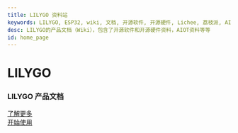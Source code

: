 ```yaml
---
title: LILYGO 资料站
keywords: LILYGO, ESP32, wiki, 文档, 开源软件, 开源硬件, Lichee, 荔枝派, AI, AIOT, 边缘计算, 人脸识别, 嵌入式AI, maixpy, maixpy3, Longan, Tang
desc: LILYGO的产品文档（Wiki），包含了开源软件和开源硬件资料，AIOT资料等等
id: home_page
---
```


<div>
    <!-- <script src="/static/js/scrolloverflow.min.js"></script> -->
    <script src="/static/js/jquery.fullpage.min.js"></script>
    <script src="/static/js/lilygo.js"></script>
    <link rel="stylesheet" href="/static/css/jquery.fullpage.min.css" type="text/css"/>
    <link rel="stylesheet" href="/static/css/lilygo.css" type="text/css"/>
</div>

<div id="fullpage">
    <div class="section" style="height: 100vh;">
        <div>
            <h1><span>LILYGO</span></h1>
            <h3>LILYGO 产品文档</h3>
        </div>
        <div class="big_btn_wrapper">
            <div class="big_btn">
                <a href="#" id="learn_more">了解更多</a>
            </div>
            <div class="big_btn">
                <a href="/get_started/zh/">开始使用</a>
            </div>
        </div>
    </div>
    <div class="section dsc_wrapper_left">
        <div>
            <div class="carousel-right-left-word">
                <h2>LoRa</h2>
                <h2>GPS</h2>
            </div>
            <div class="carousel-right">
                <div class="carousel-box">
                    <div class="slide-item active">
                        <a href="/get_started/zh/LCD_OLED/T-Deck-Plus/T-Deck-Plus.html">
                        <img class="carousel-img" src="/static/image/index_carousel/T-Deck-Plus_zh.jpg" alt="1"  ></a></div>
                    <div class="slide-item" >
                        <img class="carousel-img" src="/static/image/index_carousel/T-Deck-Plus_en.jpg" alt="2"></div>
                    <div class="slide-item">
                        <img class="carousel-img" src="/static/image/index_carousel/T-Deck-Plus_zh.jpg" alt="3"></div>                        
                    <div class="dots-box">
                        <div class="dot active" data-index="0"></div>
                        <div class="dot" data-index="1"></div>
                        <div class="dot" data-index="2"></div>
                    </div>
                </div>
            </div>
        </div>
    </div>
<!-- --------------------------------------------------------- -->
    <div class="section dsc_wrapper_right">
        <div>
            <div class="carousel-right">
                <div class="carousel-box">
                    <div class="slide-item active">
                        <img class="carousel-img" src="/static/image/index_carousel/T-Deck-Plus_zh.jpg" alt="1" ></div>
                    <div class="slide-item">
                        <img class="carousel-img" src="/static/image/index_carousel/T-Deck-Plus_en.jpg" alt="2"></div>
                    <div class="slide-item">
                        <img class="carousel-img" src="/static/image/index_carousel/T-Deck-Plus_zh.jpg" alt="3"></div>                        
                    <div class="dots-box">
                        <div class="dot active" data-index="0"></div>
                        <div class="dot" data-index="1"></div>
                        <div class="dot" data-index="2"></div>
                    </div>
                </div>
            </div>
            <div class="carousel-right-left-word">
                <h2>AMOLED</h2>
            </div>
        </div>
    </div>
<!-- E-Paper------------------------------------------------ -->    
    <div class="section dsc_wrapper_left">
        <div>
            <div class="carousel-right-left-word">
                <h2>E-Paper</h2>
            </div>
            <div class="carousel-right">
                <div class="carousel-box">
                    <div class="slide-item active">
                        < <a href="/get_started/zh/E-Paper/T5-E-Paper-S3-Pro/T5-E-Paper-S3-Pro.html">
                        <img class="carousel-img" src="/static/image/index_carousel/T5-E-Paper-S3-Pro_zh.jpg" alt="1"  ></a></div>
                    <div class="slide-item" >
                        <img class="carousel-img" src="/static/image/index_carousel/T-Deck-Plus_en.jpg" alt="2"></div>
                    <div class="slide-item">
                        <img class="carousel-img" src="/static/image/index_carousel/T-Deck-Plus_zh.jpg" alt="3"></div>                        
                    <div class="dots-box">
                        <div class="dot active" data-index="0"></div>
                        <div class="dot" data-index="1"></div>
                        <div class="dot" data-index="2"></div>
                    </div>
                </div>
            </div>
        </div>
    </div>
<!-- Wearable Kit----------------------------------------------- -->    
    <div class="section dsc_wrapper_right">
        <div>
            <div class="carousel-right">
                <div class="carousel-box">
                    <div class="slide-item active">
                        <img class="carousel-img" src="/static/image/index_carousel/T-Deck-Plus_zh.jpg" alt="1" ></div>
                    <div class="slide-item">
                        <img class="carousel-img" src="/static/image/index_carousel/T-Deck-Plus_en.jpg" alt="2"></div>
                    <div class="slide-item">
                        <img class="carousel-img" src="/static/image/index_carousel/T-Deck-Plus_zh.jpg" alt="3"></div>                        
                    <div class="dots-box">
                        <div class="dot active" data-index="0"></div>
                        <div class="dot" data-index="1"></div>
                        <div class="dot" data-index="2"></div>
                    </div>
                </div>
            </div>
            <div class="carousel-right-left-word">
                <h2>Wearable Kit</h2>
            </div>
        </div>
    </div>
<!-- Basic Module------------------------------------------------ -->    
        <div class="section dsc_wrapper_left">
        <div>
            <div class="carousel-right-left-word">
                <h2>Basic</h2>
                <h2>Module</h2>
            </div>
            <div class="carousel-right">
                <div class="carousel-box">
                    <div class="slide-item active">
                        <a href="/get_started/zh/LCD_OLED/T-Deck-Plus/T-Deck-Plus.html">
                        <img class="carousel-img" src="/static/image/index_carousel/T-Deck-Plus_zh.jpg" alt="1"  ></a></div>
                    <div class="slide-item" >
                        <img class="carousel-img" src="/static/image/index_carousel/T-Deck-Plus_en.jpg" alt="2"></div>
                    <div class="slide-item">
                        <img class="carousel-img" src="/static/image/index_carousel/T-Deck-Plus_zh.jpg" alt="3"></div>                        
                    <div class="dots-box">
                        <div class="dot active" data-index="0"></div>
                        <div class="dot" data-index="1"></div>
                        <div class="dot" data-index="2"></div>
                    </div>
                </div>
            </div>
        </div>
    </div>
<!-- T-SIM/T-PCIE Series-------------------------------- -->    
    <div class="section dsc_wrapper_right">
        <div>
            <div class="carousel-right">
                <div class="carousel-box">
                    <div class="slide-item active">
                        <img class="carousel-img" src="/static/image/index_carousel/T-Deck-Plus_zh.jpg" alt="1" ></div>
                    <div class="slide-item">
                        <img class="carousel-img" src="/static/image/index_carousel/T-Deck-Plus_en.jpg" alt="2"></div>
                    <div class="slide-item">
                        <img class="carousel-img" src="/static/image/index_carousel/T-Deck-Plus_zh.jpg" alt="3"></div>                        
                    <div class="dots-box">
                        <div class="dot active" data-index="0"></div>
                        <div class="dot" data-index="1"></div>
                        <div class="dot" data-index="2"></div>
                    </div>
                </div>
            </div>
            <div class="carousel-right-left-word">
                <h2>T-SIM/T-PCIE Series</h2>
            </div>
        </div>
    </div>
<!-- Accessories----------------------------------------------- -->    
        <div class="section dsc_wrapper_left">
        <div>
            <div class="carousel-right-left-word">
                <h2>Accessories</h2>
            </div>
            <div class="carousel-right">
                <div class="carousel-box">
                    <div class="slide-item active">
                        <a href="/get_started/zh/LCD_OLED/T-Deck-Plus/T-Deck-Plus.html">
                        <img class="carousel-img" src="/static/image/index_carousel/T-Deck-Plus_zh.jpg" alt="1"  ></a></div>
                    <div class="slide-item" >
                        <img class="carousel-img" src="/static/image/index_carousel/T-Deck-Plus_en.jpg" alt="2"></div>
                    <div class="slide-item">
                        <img class="carousel-img" src="/static/image/index_carousel/T-Deck-Plus_zh.jpg" alt="3"></div>                        
                    <div class="dots-box">
                        <div class="dot active" data-index="0"></div>
                        <div class="dot" data-index="1"></div>
                        <div class="dot" data-index="2"></div>
                    </div>
                </div>
            </div>
        </div>
    </div>
    <div class="section" style="height: 100vh;">
        <div class="big_btn_wrapper">
            <div class="big_btn">
                <a href="/get_started/zh/">查看详细介绍</a>
            </div>
            <div class="big_btn">
                <a href="/get_started/zh/usage/quick_start.html">快速上手</a>
            </div>
        </div>
    </div>
</div>

<div>
<script type='text/javascript'>
    $(document).ready(function () {
        var html = $("#page_footer").html();
        $("#page_footer").remove();
        $("#fullpage").append('<div id="page_footer" class="section fp-auto-height">' + html + "</div>");
        var nav_height = $("#navbar").height();
        $('#fullpage').fullpage({
            menu: '#navbar',
            navigation: true,
            css3: true,
            // dragAndMove: true,
            paddingBottom: nav_height + "px"
            // scrollOverflow: true,
	        // scrollOverflowReset: true,
            // fixedElements: "#navbar"
        });
        $("#learn_more").on("click", function(){
            $.fn.fullpage.moveTo(2);
        });
        $("#to_top").on("click", function(){
            $.fn.fullpage.moveTo(1);
        });
    });
</script>
</div>

<canvas id="backgroundCanvas"  style="top:0; bottom:0; left:0; right:0; position:fixed; z-index: -99;">
</canvas>
<script>
    var isDark = false;
    function createCanvas(dark = null){
        var c=document.getElementById("backgroundCanvas");
        c.height = document.body.clientHeight;
        c.width = document.body.clientWidth;
        var ctx=c.getContext("2d");
        if(dark == null){
            if(getTheme() == "dark"){
                dark = true;
            }else{
                dark = false;
            }
        }
        if(dark){
            ctx.fillStyle="#171717";
            isDark = true;
        }else{
            ctx.fillStyle="#f6f6f6";
            isDark = false;
        }
        var rect = [
    [0.05, 0.3, 0.05, 0.03],
    [0.1, 0.6, 0.05, 0.03],
    [0.12, 0.4, 0.05, 0.13],
    [0.22, 0.35, 0.13, 0.12],
    [0.05, 0.8, 0.1, 0.1],
    [0.18, 0.7, 0.16, 0.14],
    [0.95, 0.2, 0.05, 0.03],
    [0.9, 0.6, 0.05, 0.03],
    [0.7, 0.5, 0.05, 0.13],
    [0.78, 0.35, 0.13, 0.12],
    [0.8, 0.8, 0.16, 0.14],
    [0.6, 0.7, 0.1, 0.24],
    ];
        rect.forEach(function(v, index, array) {
            ctx.fillRect(v[0] * c.width, v[1] * c.height, v[2] * c.width, v[3] * c.height);
        });
    }
    $(window).resize(function() {
        createCanvas();
    });
    $("#themes").on("click", function(){
        createCanvas(!isDark);
    });
    $().ready(function(){
            createCanvas();
        });
</script>
